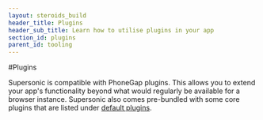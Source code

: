```yaml
---
layout: steroids_build
header_title: Plugins
header_sub_title: Learn how to utilise plugins in your app
section_id: plugins
parent_id: tooling
---
```


<section class="docs-section">
#Plugins

Supersonic is compatible with PhoneGap plugins. This allows you to extend your app's functionality beyond what would regularly be available for a browser instance. Supersonic also comes pre-bundled with some core plugins that are listed under [default plugins][default-plugins].
</section>

[default-plugins]: /tooling/build-service/plugins/default-plugins